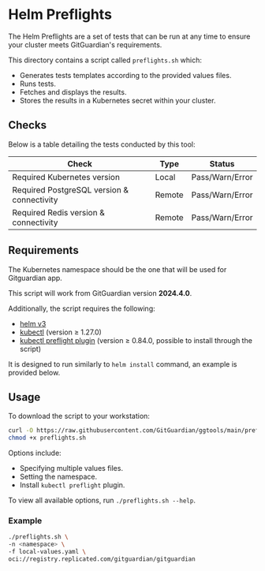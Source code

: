 # Helm Preflights

The Helm Preflights are a set of tests that can be run at any time to ensure your cluster meets GitGuardian's requirements.

This directory contains a script called `preflights.sh` which:
- Generates tests templates according to the provided values files.
- Runs tests.
- Fetches and displays the results.
- Stores the results in a Kubernetes secret within your cluster.

## Checks

Below is a table detailing the tests conducted by this tool:

| Check                                   | Type   | Status          |
|-----------------------------------------|--------|-----------------|
| Required Kubernetes version             | Local  | Pass/Warn/Error |
| Required PostgreSQL version & connectivity | Remote | Pass/Warn/Error |
| Required Redis version & connectivity   | Remote | Pass/Warn/Error |

## Requirements

The Kubernetes namespace should be the one that will be used for Gitguardian app.

This script will work from GitGuardian version **2024.4.0**.

Additionally, the script requires the following:
- [helm v3](https://helm.sh/docs/intro/install/)
- [kubectl](https://kubernetes.io/docs/tasks/tools/#kubectl) (version ≥ 1.27.0)
- [kubectl preflight plugin](https://troubleshoot.sh/docs/#installation) (version ≥ 0.84.0, possible to install through the script)

It is designed to run similarly to `helm install` command, an example is provided below.

## Usage

To download the script to your workstation:

```bash
curl -O https://raw.githubusercontent.com/GitGuardian/ggtools/main/preflights-helm/helm-preflights/preflights.sh
chmod +x preflights.sh 
```

Options include:
- Specifying multiple values files.
- Setting the namespace.
- Install `kubectl preflight` plugin.

To view all available options, run `./preflights.sh --help`.

### Example

```bash
./preflights.sh \
-n <namespace> \
-f local-values.yaml \
oci://registry.replicated.com/gitguardian/gitguardian
```
